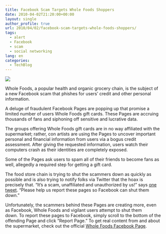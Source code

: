 ```yaml
---
title: Facebook Scam Targets Whole Foods Shoppers
date: 2010-04-02T21:20:00+00:00
layout: single
author_profile: true
url: 2010/04/02/facebook-scam-targets-whole-foods-shoppers/
tags:
  - alert
  - Facebook
  - scam
  - social networking
lang: en
categories: 
  - TechBlog
---
```

[![](http://4.bp.blogspot.com/_vaUVXcmC3OI/S7ZX6ip2hJI/AAAAAAAABb8/qM1JDmpSv08/s1600/whole-foods-facebook.jpg)](http://4.bp.blogspot.com/_vaUVXcmC3OI/S7ZX6ip2hJI/AAAAAAAABb8/qM1JDmpSv08/s1600-h/whole-foods-facebook.jpg)

Whole Foods, a popular health and organic grocery chain, is the subject of a new Facebook scam that phishes for users’ credit and other personal information.

A deluge of fraudulent Facebook Pages are popping up that promise a limited number of users Whole Foods gift cards. These Pages are accruing thousands of fans and siphoning off sensitive and lucrative data.

The groups offering Whole Foods gift cards are in no way affiliated with the supermarket; rather, con artists are using the Pages to uncover important personal and financial information from users via a bogus credit assessment. After giving the requested information, users watch their computers crash as their identities are completely exposed.

Some of the Pages ask users to spam all of their friends to become fans as well, allegedly a required step for getting a gift card.

The food store chain is trying to shut the scammers down as quickly as possible and is also trying to notify folks via Twitter that the hoax is precisely that. “It’s a scam, unaffiliated and unauthorized by us!” says [one tweet](http://twitter.com/WholeFoods/status/11485393345). “Please help us report these pages so Facebook can shut them down.”

Unfortunately, the scammers behind these Pages are creating more, even as Facebook, Whole Foods and vigilant users attempt to shut them down. To report these pages to Facebook, simply scroll to the bottom of the offending Page and click “Report Page.” To get real content from and about the supermarket, check out the official [Whole Foods Facebook Page](http://www.facebook.com/wholefoods).